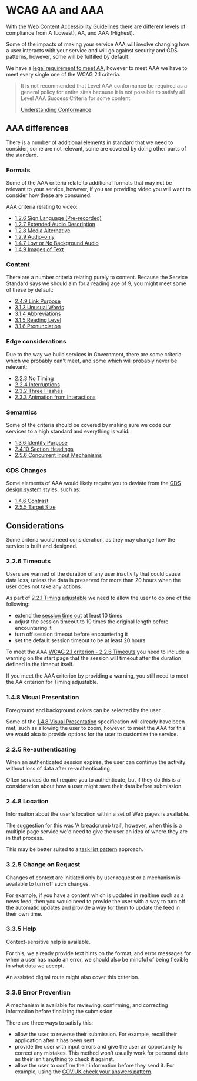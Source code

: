 # WCAG AA and AAA

With the [Web Content Accessibility Guidelines](https://www.w3.org/TR/WCAG21/) there are different levels of compliance from A (Lowest), AA, and AAA (Highest).

Some of the impacts of making your service AAA will involve changing how a user interacts with your service and will go against security and GDS patterns, however, some will be fulfilled by default.

We have a [legal requirement to meet AA](/accessibility-law/accessibility-regulations-vs-the-govuk-service-standard), however to meet AAA we have to meet every single one of the WCAG 2.1 criteria.

<blockquote class="govuk-inset-text">
It is not recommended that Level AAA conformance be required as a general policy for entire sites because it is not possible to satisfy all Level AAA Success Criteria for some content.

[Understanding Conformance](https://www.w3.org/WAI/WCAG21/Understanding/conformance#levels)
</blockquote>

## AAA differences

There is a number of additional elements in standard that we need to consider, some are not relevant, some are covered by doing other parts of the standard.

### Formats

Some of the AAA criteria relate to additional formats that may not be relevant to your service, however, if you are providing video you will want to consider how these are consumed.

AAA criteria relating to video:
- [1.2.6 Sign Language (Pre-recorded)](https://www.w3.org/TR/WCAG21/#sign-language-prerecorded)
- [1.2.7 Extended Audio Description](https://www.w3.org/TR/WCAG21/#extended-audio-description-prerecorded)
- [1.2.8 Media Alternative](https://www.w3.org/TR/WCAG21/#media-alternative-prerecorded)
- [1.2.9 Audio-only](https://www.w3.org/TR/WCAG21/#audio-only-live)
- [1.4.7 Low or No Background Audio](https://www.w3.org/TR/WCAG21/#low-or-no-background-audio)
- [1.4.9 Images of Text](https://www.w3.org/TR/WCAG21/#images-of-text-no-exception)

### Content

There are a number criteria relating purely to content. Because the Service Standard says we should aim for a reading age of 9, you might meet some of these by default:
- [2.4.9 Link Purpose](https://www.w3.org/TR/WCAG21/#link-purpose-link-only)
- [3.1.3 Unusual Words](https://www.w3.org/TR/WCAG21/#unusual-words)
- [3.1.4 Abbreviations](https://www.w3.org/TR/WCAG21/#abbreviations)
- [3.1.5 Reading Level](https://www.w3.org/TR/WCAG21/#reading-level)
- [3.1.6 Pronunciation](https://www.w3.org/TR/WCAG21/#pronunciation)

### Edge considerations

Due to the way we build services in Government, there are some criteria which we probably can't meet, and some which will probably never be relevant:
- [2.2.3 No Timing](https://www.w3.org/TR/WCAG21/#interruptions)
- [2.2.4 Interruptions](https://www.w3.org/TR/WCAG21/#interruptions)
- [2.3.2 Three Flashes](https://www.w3.org/TR/WCAG21/#three-flashes-or-below-threshold)
- [2.3.3 Animation from Interactions](https://www.w3.org/TR/WCAG21/#animation-from-interactions)

### Semantics

Some of the criteria should be covered by making sure we code our services to a high standard and everything is valid:
- [1.3.6 Identify Purpose](https://www.w3.org/TR/WCAG21/#identify-purpose)
- [2.4.10 Section Headings](https://www.w3.org/TR/WCAG21/#link-purpose-link-only)
- [2.5.6 Concurrent Input Mechanisms](https://www.w3.org/TR/WCAG21/#concurrent-input-mechanisms)

### GDS Changes

Some elements of AAA would likely require you to deviate from the [GDS design system](https://design-system.service.gov.uk/) styles, such as:
- [1.4.6 Contrast](https://www.w3.org/TR/WCAG21/#contrast-enhanced)
- [2.5.5 Target Size](https://www.w3.org/TR/WCAG21/#target-size)

## Considerations

Some criteria would need consideration, as they may change how the service is built and designed.

### 2.2.6 Timeouts

<div class="govuk-inset-text">
  Users are warned of the duration of any user inactivity that could cause data loss, unless the data is preserved for more than 20 hours when the user does not take any actions.
</div>

As part of [2.2.1 Timing adjustable](https://www.w3.org/TR/WCAG21/#timing-adjustable) we need to allow the user to do one of the following: 
- extend the [session time out](https://github.com/alphagov/govuk-design-system-backlog/issues/104) at least 10 times
- adjust the session timeout to 10 times the original length before encountering it
- turn off session timeout before encountering it
- set the default session timeout to be at least 20 hours

To meet the AAA [WCAG 2.1 criterion - 2.2.6 Timeouts](https://www.w3.org/WAI/WCAG21/quickref/?showtechniques=226#timeouts) you need to include a warning on the start page that the session will timeout after the duration defined in the timeout itself.

If you meet the AAA criterion by providing a warning, you still need to meet the AA criterion for Timing adjustable. 

### 1.4.8 Visual Presentation

<div class="govuk-inset-text">
  Foreground and background colors can be selected by the user.
</div>

Some of the [1.4.8 Visual Presentation](https://www.w3.org/TR/WCAG21/#visual-presentation) specification will already have been met, such as allowing the user to zoom, however, to meet the AAA for this we would also to provide options for the user to customize the service.

### 2.2.5 Re-authenticating

<div class="govuk-inset-text">
  When an authenticated session expires, the user can continue the activity without loss of data after re-authenticating.
</div>

Often services do not require you to authenticate, but if they do this is a consideration about how a user might save their data before submission. 

### 2.4.8 Location

<div class="govuk-inset-text">
  Information about the user's location within a set of Web pages is available.
</div>

The suggestion for this was 'A breadcrumb trail', however, when this is a multiple page service we'd need to give the user an idea of where they are in that process.

This may be better suited to a [task list pattern](https://design-system.service.gov.uk/patterns/task-list-pages/) approach.

### 3.2.5 Change on Request

<div class="govuk-inset-text">
  Changes of context are initiated only by user request or a mechanism is available to turn off such changes.
</div>

For example, if you have a content which is updated in realtime such as a news feed, then you would need to provide the user with a way to turn off the automatic updates and provide a way for them to update the feed in their own time.

### 3.3.5 Help
<div class="govuk-inset-text">
  Context-sensitive help is available.
</div>

For this, we already provide text hints on the format, and error messages for when a user has made an error, we should also be mindful of being flexible in what data we accept.

An assisted digital route might also cover this criterion.

### 3.3.6 Error Prevention

<div class="govuk-inset-text">
  A mechanism is available for reviewing, confirming, and correcting information before finalizing the submission.
</div>

There are three ways to satisfy this:
- allow the user to reverse their submission. For example, recall their application after it has been sent.
- provide the user with input errors and give the user an opportunity to correct any mistakes. This method won't usually work for personal data as their isn't anything to check it against.
- allow the user to confirm their information before they send it. For example, using the [GOV.UK check your answers pattern](https://design-system.service.gov.uk/patterns/check-answers/).
